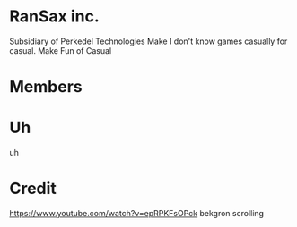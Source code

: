 # RanSax inc.
Subsidiary of Perkedel Technologies
Make I don't know games casually for casual.
Make Fun of Casual
# Members

# Uh

uh

# Credit
https://www.youtube.com/watch?v=epRPKFsOPck bekgron scrolling